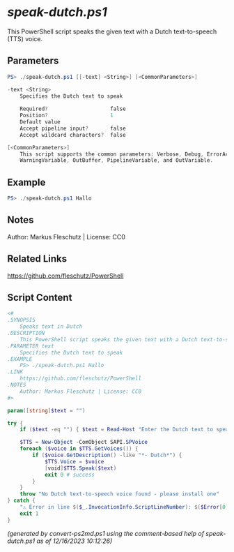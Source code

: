 *speak-dutch.ps1*
================

This PowerShell script speaks the given text with a Dutch text-to-speech (TTS) voice.

Parameters
----------
```powershell
PS> ./speak-dutch.ps1 [[-text] <String>] [<CommonParameters>]

-text <String>
    Specifies the Dutch text to speak
    
    Required?                    false
    Position?                    1
    Default value                
    Accept pipeline input?       false
    Accept wildcard characters?  false

[<CommonParameters>]
    This script supports the common parameters: Verbose, Debug, ErrorAction, ErrorVariable, WarningAction, 
    WarningVariable, OutBuffer, PipelineVariable, and OutVariable.
```

Example
-------
```powershell
PS> ./speak-dutch.ps1 Hallo

```

Notes
-----
Author: Markus Fleschutz | License: CC0

Related Links
-------------
https://github.com/fleschutz/PowerShell

Script Content
--------------
```powershell
<#
.SYNOPSIS
	Speaks text in Dutch
.DESCRIPTION
	This PowerShell script speaks the given text with a Dutch text-to-speech (TTS) voice.
.PARAMETER text
	Specifies the Dutch text to speak
.EXAMPLE
	PS> ./speak-dutch.ps1 Hallo
.LINK
	https://github.com/fleschutz/PowerShell
.NOTES
	Author: Markus Fleschutz | License: CC0
#>

param([string]$text = "")

try {
	if ($text -eq "") { $text = Read-Host "Enter the Dutch text to speak" }

	$TTS = New-Object -ComObject SAPI.SPVoice
	foreach ($voice in $TTS.GetVoices()) {
		if ($voice.GetDescription() -like "*- Dutch*") { 
			$TTS.Voice = $voice
			[void]$TTS.Speak($text)
			exit 0 # success
		}
	}
	throw "No Dutch text-to-speech voice found - please install one"
} catch {
	"⚠️ Error in line $($_.InvocationInfo.ScriptLineNumber): $($Error[0])"
	exit 1
}
```

*(generated by convert-ps2md.ps1 using the comment-based help of speak-dutch.ps1 as of 12/16/2023 10:12:26)*
